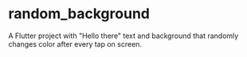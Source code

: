 # random_background

A Flutter project with "Hello there" text and background that randomly changes color after every tap on screen.